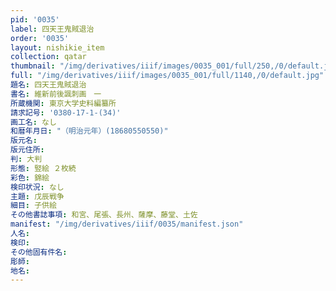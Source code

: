 ```yaml
---
pid: '0035'
label: 四天王鬼賊退治
order: '0035'
layout: nishikie_item
collection: qatar
thumbnail: "/img/derivatives/iiif/images/0035_001/full/250,/0/default.jpg"
full: "/img/derivatives/iiif/images/0035_001/full/1140,/0/default.jpg"
題名: 四天王鬼賊退治
書名: 維新前後諷刺画　一
所蔵機関: 東京大学史料編纂所
請求記号: '0380-17-1-(34)'
画工名: なし
和暦年月日: "（明治元年）(18680550550)"
版元名: 
版元住所: 
判: 大判
形態: 竪絵 ２枚続
彩色: 錦絵
検印状況: なし
主題: 戊辰戦争
細目: 子供絵
その他書誌事項: 和宮、尾張、長州、薩摩、藤堂、土佐
manifest: "/img/derivatives/iiif/0035/manifest.json"
人名: 
検印: 
その他固有件名: 
彫師: 
地名: 
---
```

